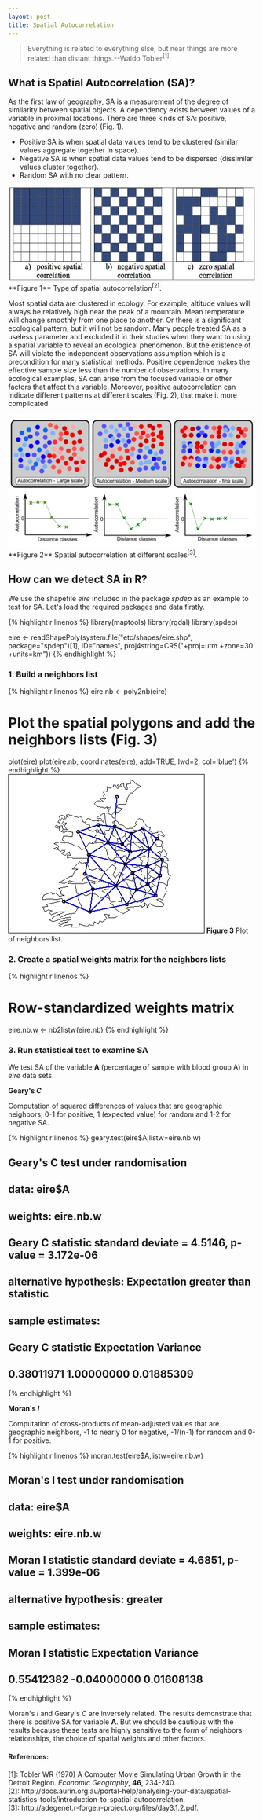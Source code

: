```yaml
---
layout: post
title: Spatial Autocorrelation
---
```

> Everything is related to everything else, but near things are more related than distant things.--Waldo Tobler<sup>\[1\]</sup>

## What is Spatial Autocorrelation (SA)?

As the first law of geography, SA is a measurement of the degree of similarity between spatial objects. A dependency exists between values of a variable in proximal locations. There are three kinds of SA: positive, negative and random (zero) (Fig. 1).

<!-- more -->

- Positive SA is when spatial data values tend to be clustered (similar values aggregate together in space).
- Negative SA is when spatial data values tend to be dispersed (dissimilar values cluster together).
- Random SA with no clear pattern.

<img src="/images/autocorrelation.jpg" alt = "fig1" />
**Figure 1** Type of spatial autocorrelation<sup>[2]</sup>.

Most spatial data are clustered in ecology. For example, altitude values will always be relatively high near the peak of a mountain. Mean temperature will change smoothly from one place to another. Or there is a significant ecological pattern, but it will not be random. Many people treated SA as a useless parameter and excluded it in their studies when they want to using a spatial variable to reveal an ecological phenomenon. But the existence of SA will violate the independent observations assumption which is a precondition for many statistical methods. Positive dependence makes the effective sample size less than the number of observations. In many ecological examples, SA can arise from the focused variable or other factors that affect this variable. Moreover, positive autocorrelation can indicate different patterns at different scales (Fig. 2), that make it more complicated.

<img src = "/images/SA_patterns.jpg" alt ="fig2" />
**Figure 2** Spatial autocorrelation at different scales<sup>[3]</sup>.

## How can we detect SA in R?
We use the shapefile *eire* included in the package *spdep* as an example to test for SA. Let's load the required packages and data firstly.

{% highlight r linenos %}
library(maptools)
library(rgdal)
library(spdep)

eire <- readShapePoly(system.file("etc/shapes/eire.shp", package="spdep")[1],
    ID="names", proj4string=CRS("+proj=utm +zone=30 +units=km"))
{% endhighlight %}

### 1. Build a neighbors list

{% highlight r linenos %}
eire.nb <- poly2nb(eire)

# Plot the spatial polygons and add the neighbors lists (Fig. 3)
plot(eire)
plot(eire.nb, coordinates(eire), add=TRUE, lwd=2, col='blue')
{% endhighlight %}
<img src="/images/NB.png" alt="fig3" />
**Figure 3** Plot of neighbors list.

### 2. Create a spatial weights matrix for the neighbors lists

{% highlight r linenos %}
# Row-standardized weights matrix
eire.nb.w <- nb2listw(eire.nb)
{% endhighlight %}

### 3. Run statistical test to examine SA
We test SA of the variable **A** (percentage of sample with blood group A) in *eire* data sets.

**Geary's *C***

Computation of squared differences of values that are geographic neighbors, 0-1 for positive, 1 (expected value) for random and 1-2 for negative SA.

{% highlight r linenos %}
geary.test(eire$A,listw=eire.nb.w)

##     Geary's C test under randomisation 

## data:  eire$A 
## weights: eire.nb.w  

## Geary C statistic standard deviate = 4.5146, p-value = 3.172e-06
## alternative hypothesis: Expectation greater than statistic
## sample estimates:
## Geary C statistic       Expectation          Variance 
##        0.38011971        1.00000000        0.01885309     
{% endhighlight %}

**Moran's *I***

Computation of cross-products of mean-adjusted values that are geographic neighbors, -1 to nearly 0 for negative, -1/(n-1) for random and 0-1 for positive.

{% highlight r linenos %}
moran.test(eire$A,listw=eire.nb.w)

##     Moran's I test under randomisation

## data:  eire$A  
## weights: eire.nb.w  

## Moran I statistic standard deviate = 4.6851, p-value = 1.399e-06
## alternative hypothesis: greater
## sample estimates:
## Moran I statistic       Expectation          Variance 
##        0.55412382       -0.04000000        0.01608138 
{% endhighlight %}

Moran's *I* and Geary's *C* are inversely related. The results demonstrate that there is positive SA for variable **A**. But we should be cautious with the results because these tests are highly sensitive to the form of neighbors relationships, the choice of spatial weights and other factors. 

#### References:
<div class="references">
[1]: Tobler WR (1970) A Computer Movie Simulating Urban Growth in the Detroit Region. <em>Economic Geography</em>, <strong>46</strong>, 234-240.
<br>
[2]: http://docs.aurin.org.au/portal-help/analysing-your-data/spatial-statistics-tools/introduction-to-spatial-autocorrelation.
<br>
[3]: http://adegenet.r-forge.r-project.org/files/day3.1.2.pdf.
<br>
</div>
